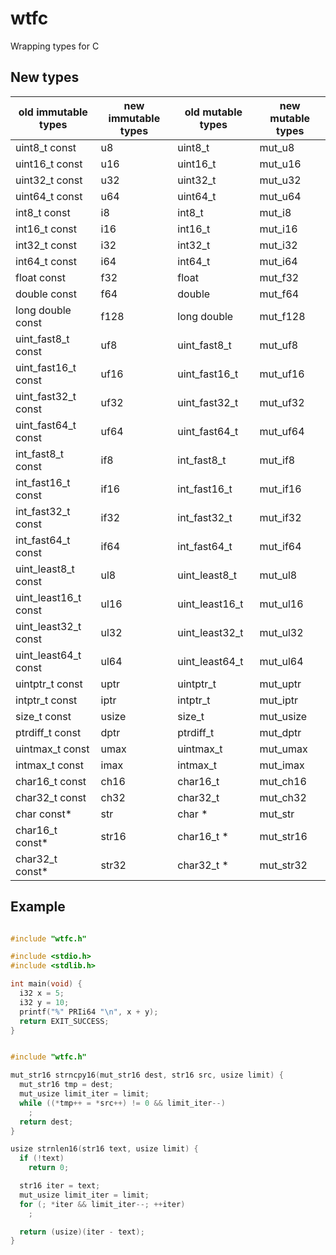 # wtfc

Wrapping types for C

## New types

| old immutable types  | new immutable types | old mutable types | new mutable types |
| -------------------- | ------------------- | ----------------- | ----------------- |
| uint8_t const        | u8                  | uint8_t           | mut_u8            |
| uint16_t const       | u16                 | uint16_t          | mut_u16           |
| uint32_t const       | u32                 | uint32_t          | mut_u32           |
| uint64_t const       | u64                 | uint64_t          | mut_u64           |
| int8_t const         | i8                  | int8_t            | mut_i8            |
| int16_t const        | i16                 | int16_t           | mut_i16           |
| int32_t const        | i32                 | int32_t           | mut_i32           |
| int64_t const        | i64                 | int64_t           | mut_i64           |
| float const          | f32                 | float             | mut_f32           |
| double const         | f64                 | double            | mut_f64           |
| long double const    | f128                | long double       | mut_f128          |
| uint_fast8_t const   | uf8                 | uint_fast8_t      | mut_uf8           |
| uint_fast16_t const  | uf16                | uint_fast16_t     | mut_uf16          |
| uint_fast32_t const  | uf32                | uint_fast32_t     | mut_uf32          |
| uint_fast64_t const  | uf64                | uint_fast64_t     | mut_uf64          |
| int_fast8_t const    | if8                 | int_fast8_t       | mut_if8           |
| int_fast16_t const   | if16                | int_fast16_t      | mut_if16          |
| int_fast32_t const   | if32                | int_fast32_t      | mut_if32          |
| int_fast64_t const   | if64                | int_fast64_t      | mut_if64          |
| uint_least8_t const  | ul8                 | uint_least8_t     | mut_ul8           |
| uint_least16_t const | ul16                | uint_least16_t    | mut_ul16          |
| uint_least32_t const | ul32                | uint_least32_t    | mut_ul32          |
| uint_least64_t const | ul64                | uint_least64_t    | mut_ul64          |
| uintptr_t const      | uptr                | uintptr_t         | mut_uptr          |
| intptr_t const       | iptr                | intptr_t          | mut_iptr          |
| size_t const         | usize               | size_t            | mut_usize         |
| ptrdiff_t const      | dptr                | ptrdiff_t         | mut_dptr          |
| uintmax_t const      | umax                | uintmax_t         | mut_umax          |
| intmax_t const       | imax                | intmax_t          | mut_imax          |
| char16_t const       | ch16                | char16_t          | mut_ch16          |
| char32_t const       | ch32                | char32_t          | mut_ch32          |
| char const\*         | str                 | char \*           | mut_str           |
| char16_t const\*     | str16               | char16_t \*       | mut_str16         |
| char32_t const\*     | str32               | char32_t \*       | mut_str32         |


## Example

```c

#include "wtfc.h"

#include <stdio.h>
#include <stdlib.h>

int main(void) {
  i32 x = 5;
  i32 y = 10;
  printf("%" PRIi64 "\n", x + y);
  return EXIT_SUCCESS;
}

```

```c

#include "wtfc.h"

mut_str16 strncpy16(mut_str16 dest, str16 src, usize limit) {
  mut_str16 tmp = dest;
  mut_usize limit_iter = limit;
  while ((*tmp++ = *src++) != 0 && limit_iter--)
    ;
  return dest;
}

usize strnlen16(str16 text, usize limit) {
  if (!text)
    return 0;

  str16 iter = text;
  mut_usize limit_iter = limit;
  for (; *iter && limit_iter--; ++iter)
    ;

  return (usize)(iter - text);
}

```